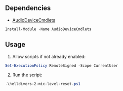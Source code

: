 ## Dependencies

- [AudioDeviceCmdlets](https://github.com/frgnca/AudioDeviceCmdlets)
```PowerShell
Install-Module -Name AudioDeviceCmdlets
```

## Usage

1. Allow scripts if not already enabled:
```PowerShell
Set-ExecutionPolicy RemoteSigned -Scope CurrentUser
```
2. Run the script:
```PowerShell
.\helldivers-2-mic-level-reset.ps1
```
